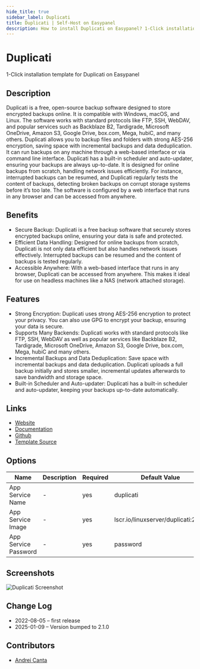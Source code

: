 ```yaml
---
hide_title: true
sidebar_label: Duplicati
title: Duplicati | Self-Host on Easypanel
description: How to install Duplicati on Easypanel? 1-Click installation template for Duplicati on Easypanel
---
```


<!-- generated -->

# Duplicati

1-Click installation template for Duplicati on Easypanel

## Description

Duplicati is a free, open-source backup software designed to store encrypted backups online. It is compatible with Windows, macOS, and Linux. The software works with standard protocols like FTP, SSH, WebDAV, and popular services such as Backblaze B2, Tardigrade, Microsoft OneDrive, Amazon S3, Google Drive, box.com, Mega, hubiC, and many others. Duplicati allows you to backup files and folders with strong AES-256 encryption, saving space with incremental backups and data deduplication. It can run backups on any machine through a web-based interface or via command line interface. Duplicati has a built-in scheduler and auto-updater, ensuring your backups are always up-to-date. It is designed for online backups from scratch, handling network issues efficiently. For instance, interrupted backups can be resumed, and Duplicati regularly tests the content of backups, detecting broken backups on corrupt storage systems before it’s too late. The software is configured by a web interface that runs in any browser and can be accessed from anywhere.

## Benefits

- Secure Backup: Duplicati is a free backup software that securely stores encrypted backups online, ensuring your data is safe and protected.
- Efficient Data Handling: Designed for online backups from scratch, Duplicati is not only data efficient but also handles network issues effectively. Interrupted backups can be resumed and the content of backups is tested regularly.
- Accessible Anywhere: With a web-based interface that runs in any browser, Duplicati can be accessed from anywhere. This makes it ideal for use on headless machines like a NAS (network attached storage).

## Features

- Strong Encryption: Duplicati uses strong AES-256 encryption to protect your privacy. You can also use GPG to encrypt your backup, ensuring your data is secure.
- Supports Many Backends: Duplicati works with standard protocols like FTP, SSH, WebDAV as well as popular services like Backblaze B2, Tardigrade, Microsoft OneDrive, Amazon S3, Google Drive, box.com, Mega, hubiC and many others.
- Incremental Backups and Data Deduplication: Save space with incremental backups and data deduplication. Duplicati uploads a full backup initially and stores smaller, incremental updates afterwards to save bandwidth and storage space.
- Built-in Scheduler and Auto-updater: Duplicati has a built-in scheduler and auto-updater, keeping your backups up-to-date automatically.

## Links

- [Website](https://www.duplicati.com/)
- [Documentation](https://duplicati.readthedocs.io/en/latest/)
- [Github](https://github.com/duplicati/duplicati)
- [Template Source](https://github.com/easypanel-io/templates/tree/main/templates/duplicati)

## Options

Name | Description | Required | Default Value
-|-|-|-
App Service Name | - | yes | duplicati
App Service Image | - | yes | lscr.io/linuxserver/duplicati:2.1.0
App Service Password | - | yes | password

## Screenshots

![Duplicati Screenshot](./assets/screenshot.jpg)

## Change Log

- 2022-08-05 – first release
- 2025-01-09 – Version bumped to 2.1.0

## Contributors

- [Andrei Canta](https://github.com/deiucanta)
